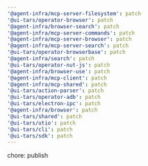```yaml
---
'@agent-infra/mcp-server-filesystem': patch
'@ui-tars/operator-browser': patch
'@agent-infra/browser-search': patch
'@agent-infra/mcp-server-commands': patch
'@agent-infra/mcp-server-browser': patch
'@agent-infra/mcp-server-search': patch
'@ui-tars/operator-browserbase': patch
'@agent-infra/search': patch
'@ui-tars/operator-nut-js': patch
'@agent-infra/browser-use': patch
'@agent-infra/mcp-client': patch
'@agent-infra/mcp-shared': patch
'@ui-tars/action-parser': patch
'@ui-tars/operator-adb': patch
'@ui-tars/electron-ipc': patch
'@agent-infra/browser': patch
'@ui-tars/shared': patch
'@ui-tars/utio': patch
'@ui-tars/cli': patch
'@ui-tars/sdk': patch
---
```


chore: publish
